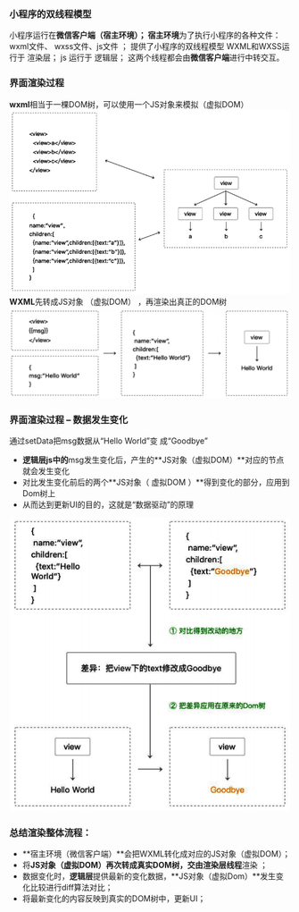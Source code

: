 ### 小程序的双线程模型
小程序运行在**微信客户端（宿主环境）； 宿主环境**为了执行小程序的各种文件：wxml文件、 wxss文件、js文件 ； 提供了小程序的双线程模型
WXML和WXSS运行于 渲染层；
js 运行于 逻辑层；
这两个线程都会由**微信客户端**进行中转交互。
### 界面渲染过程
**wxml**相当于一棵DOM树，可以使用一个JS对象来模拟（虚拟DOM）
![](assets/【微信小程序】渲染机制/1.png)
**WXML**先转成JS对象 （虚拟DOM） ，再渲染出真正的DOM树
![](assets/【微信小程序】渲染机制/2.png)
### 界面渲染过程 – 数据发生变化
通过setData把msg数据从“Hello World”变 成“Goodbye”

- **逻辑层js中的**msg发生变化后，产生的**JS对象（虚拟DOM）**对应的节点就会发生变化
- 对比发生变化前后的两个**JS对象（ 虚拟DOM ）**得到变化的部分，应用到Dom树上
- 从而达到更新UI的目的，这就是“数据驱动”的原理

![](assets/【微信小程序】渲染机制/3.png)
### 总结渲染整体流程：

- **宿主环境（微信客户端）**会把WXML转化成对应的JS对象（虚拟DOM）；
- 将**JS对象（虚拟DOM）**再次转成真实DOM树，交由**渲染层线程**渲染 ；
- 数据变化时，**逻辑层**提供最新的变化数据，**JS对象（虚拟Dom）**发生变化比较进行diff算法对比；
- 将最新变化的内容反映到真实的DOM树中，更新UI；
